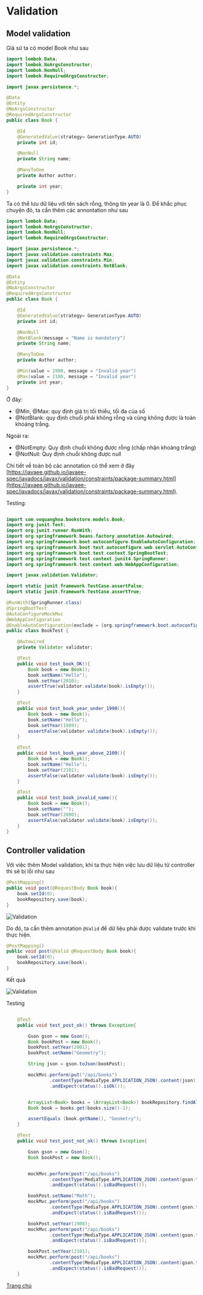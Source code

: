 # Validation

## Model validation

Giả sử ta có model Book như sau

```java
import lombok.Data;
import lombok.NoArgsConstructor;
import lombok.NonNull;
import lombok.RequiredArgsConstructor;

import javax.persistence.*;

@Data
@Entity
@NoArgsConstructor
@RequiredArgsConstructor
public class Book {

    @Id
    @GeneratedValue(strategy= GenerationType.AUTO)
    private int id;

    @NonNull
    private String name;

    @ManyToOne
    private Author author;

    private int year;
}
```

Ta có thể lưu dữ liệu với tên sách rỗng, thông tin year là 0. Để khắc phục chuyện đó, ta cần thêm các annontation như sau

```java
import lombok.Data;
import lombok.NoArgsConstructor;
import lombok.NonNull;
import lombok.RequiredArgsConstructor;

import javax.persistence.*;
import javax.validation.constraints.Max;
import javax.validation.constraints.Min;
import javax.validation.constraints.NotBlank;

@Data
@Entity
@NoArgsConstructor
@RequiredArgsConstructor
public class Book {

    @Id
    @GeneratedValue(strategy= GenerationType.AUTO)
    private int id;

    @NonNull
    @NotBlank(message = "Name is mandatory")
    private String name;

    @ManyToOne
    private Author author;

    @Min(value = 1990, message = "Invalid year")
    @Max(value = 2100, message = "Invalid year")
    private int year;
}
```

Ở đây:

- @Min, @Max: quy định giá trị tối thiểu, tối đa của số
- @NotBlank: quy định chuổi phải không rỗng và cũng không được là toàn khoảng trắng.

Ngoài ra:

- @NotEmpty: Quy định chuổi không được rỗng (chấp nhận khoảng trắng)
- @NotNull: Quy định chuổi không được null

Chi tiết về toàn bộ các annotation có thể xem ở đây [https://javaee.github.io/javaee-spec/javadocs/javax/validation/constraints/package-summary.html](https://javaee.github.io/javaee-spec/javadocs/javax/validation/constraints/package-summary.html).

Testing:

```java

import com.voquanghoa.bookstore.models.Book;
import org.junit.Test;
import org.junit.runner.RunWith;
import org.springframework.beans.factory.annotation.Autowired;
import org.springframework.boot.autoconfigure.EnableAutoConfiguration;
import org.springframework.boot.test.autoconfigure.web.servlet.AutoConfigureMockMvc;
import org.springframework.boot.test.context.SpringBootTest;
import org.springframework.test.context.junit4.SpringRunner;
import org.springframework.test.context.web.WebAppConfiguration;

import javax.validation.Validator;

import static junit.framework.TestCase.assertFalse;
import static junit.framework.TestCase.assertTrue;

@RunWith(SpringRunner.class)
@SpringBootTest
@AutoConfigureMockMvc
@WebAppConfiguration
@EnableAutoConfiguration(exclude = {org.springframework.boot.autoconfigure.gson.GsonAutoConfiguration.class})
public class BookTest {

    @Autowired
    private Validator validator;

    @Test
    public void test_book_OK(){
        Book book = new Book();
        book.setName("Hello");
        book.setYear(2010);
        assertTrue(validator.validate(book).isEmpty());
    }

    @Test
    public void test_book_year_under_1990(){
        Book book = new Book();
        book.setName("Hello");
        book.setYear(1989);
        assertFalse(validator.validate(book).isEmpty());
    }

    @Test
    public void test_book_year_above_2100(){
        Book book = new Book();
        book.setName("Hello");
        book.setYear(2101);
        assertFalse(validator.validate(book).isEmpty());
    }

    @Test
    public void test_book_invalid_name(){
        Book book = new Book();
        book.setName("");
        book.setYear(2000);
        assertFalse(validator.validate(book).isEmpty());
    }
}
```

## Controller validation

Với việc thêm Model validation, khi ta thực hiện việc lưu dữ liệu từ controller thì sẽ bị lỗi như sau

```java
@PostMapping()
public void post(@RequestBody Book book){
    book.setId(0);
    bookRepository.save(book);
}
```

![Validation](Images/validation-1.png)

Do đó, ta cần thêm annotation `@Valid` để dữ liệu phải được validate trước khi thực hiện.

```java
@PostMapping()
public void post(@Valid @RequestBody Book book){
    book.setId(0);
    bookRepository.save(book);
}
```

Kết quả

![Validation](Images/Validation-2.png)

Testing

```java

    @Test
    public void test_post_ok() throws Exception{

        Gson gson = new Gson();
        Book bookPost = new Book();
        bookPost.setYear(2001);
        bookPost.setName("Geometry");

        String json = gson.toJson(bookPost);

        mockMvc.perform(put("/api/books")
                .contentType(MediaType.APPLICATION_JSON).content(json))
                .andExpect(status().isOk());


        ArrayList<Book> books = (ArrayList<Book>) bookRepository.findAll();
        Book book = books.get(books.size()-1);

        assertEquals (book.getName(), "Geometry");
    }

    @Test
    public void test_post_not_ok() throws Exception{

        Gson gson = new Gson();
        Book bookPost = new Book();


        mockMvc.perform(post("/api/books")
                .contentType(MediaType.APPLICATION_JSON).content(gson.toJson(bookPost)))
                .andExpect(status().isBadRequest());

        bookPost.setName("Math");
        mockMvc.perform(post("/api/books")
                .contentType(MediaType.APPLICATION_JSON).content(gson.toJson(bookPost)))
                .andExpect(status().isBadRequest());

        bookPost.setYear(1900);
        mockMvc.perform(post("/api/books")
                .contentType(MediaType.APPLICATION_JSON).content(gson.toJson(bookPost)))
                .andExpect(status().isBadRequest());

        bookPost.setYear(2101);
        mockMvc.perform(post("/api/books")
                .contentType(MediaType.APPLICATION_JSON).content(gson.toJson(bookPost)))
                .andExpect(status().isBadRequest());
    }
```

[Trang chủ](https://voquanghoa.github.io/Spring-Tutorial/)

